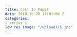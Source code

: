 ```yaml
---
title: Cell to Paper
date: 2018-10-28 17:01:00 Z
categories:
- series 1
low_res_image: "/uploads/5.jpg"
---
```


